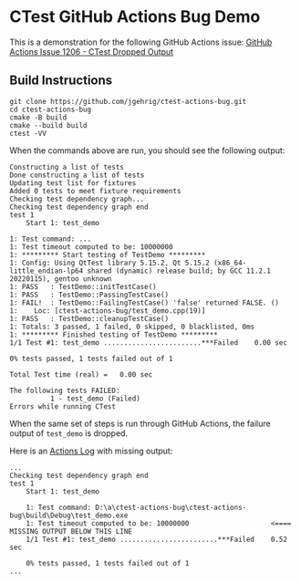 # CTest GitHub Actions Bug Demo
This is a demonstration for the following GitHub Actions issue:
[GitHub Actions Issue 1206 - CTest Dropped Output](https://github.com/actions/runner/issues/1206)

## Build Instructions
```
git clone https://github.com/jgehrig/ctest-actions-bug.git
cd ctest-actions-bug
cmake -B build
cmake --build build
ctest -VV
```

When the commands above are run, you should see the following output:
```
Constructing a list of tests
Done constructing a list of tests
Updating test list for fixtures
Added 0 tests to meet fixture requirements
Checking test dependency graph...
Checking test dependency graph end
test 1
    Start 1: test_demo

1: Test command: ...
1: Test timeout computed to be: 10000000
1: ********* Start testing of TestDemo *********
1: Config: Using QtTest library 5.15.2, Qt 5.15.2 (x86_64-little_endian-lp64 shared (dynamic) release build; by GCC 11.2.1 20220115), gentoo unknown
1: PASS   : TestDemo::initTestCase()
1: PASS   : TestDemo::PassingTestCase()
1: FAIL!  : TestDemo::FailingTestCase() 'false' returned FALSE. ()
1:    Loc: [ctest-actions-bug/test_demo.cpp(19)]
1: PASS   : TestDemo::cleanupTestCase()
1: Totals: 3 passed, 1 failed, 0 skipped, 0 blacklisted, 0ms
1: ********* Finished testing of TestDemo *********
1/1 Test #1: test_demo ........................***Failed    0.00 sec

0% tests passed, 1 tests failed out of 1

Total Test time (real) =   0.00 sec

The following tests FAILED:
          1 - test_demo (Failed)
Errors while running CTest
```

When the same set of steps is run through GitHub Actions, the failure output of `test_demo` is dropped.

Here is an [Actions Log](https://github.com/jgehrig/ctest-actions-bug/runs/5574254973?check_suite_focus=true#step:6:16) with missing output:
```
...
Checking test dependency graph end
test 1
    Start 1: test_demo

    1: Test command: D:\a\ctest-actions-bug\ctest-actions-bug\build\Debug\test_demo.exe
    1: Test timeout computed to be: 10000000                    <==== MISSING OUTPUT BELOW THIS LINE
    1/1 Test #1: test_demo ........................***Failed    0.52 sec

    0% tests passed, 1 tests failed out of 1
...
```
